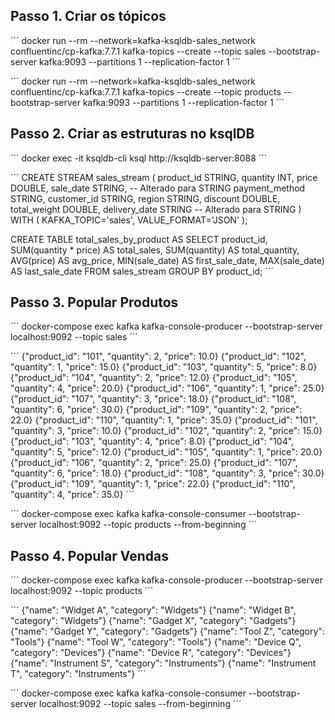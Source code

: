## Passo 1. Criar os tópicos

´´´
docker run --rm --network=kafka-ksqldb-sales_network confluentinc/cp-kafka:7.7.1 kafka-topics --create --topic sales --bootstrap-server kafka:9093 --partitions 1 --replication-factor 1
´´´

´´´
docker run --rm --network=kafka-ksqldb-sales_network confluentinc/cp-kafka:7.7.1 kafka-topics --create --topic products --bootstrap-server kafka:9093 --partitions 1 --replication-factor 1
´´´

## Passo 2. Criar as estruturas no ksqlDB

´´´
docker exec -it ksqldb-cli ksql http://ksqldb-server:8088
´´´

´´´
CREATE STREAM sales_stream (
    product_id STRING,
    quantity INT,
    price DOUBLE,
    sale_date STRING,  -- Alterado para STRING
    payment_method STRING,
    customer_id STRING,
    region STRING,
    discount DOUBLE,
    total_weight DOUBLE,
    delivery_date STRING  -- Alterado para STRING
) WITH (
    KAFKA_TOPIC='sales',
    VALUE_FORMAT='JSON'
);

CREATE TABLE total_sales_by_product AS
SELECT product_id,
       SUM(quantity * price) AS total_sales,
       SUM(quantity) AS total_quantity,
       AVG(price) AS avg_price,
       MIN(sale_date) AS first_sale_date,
       MAX(sale_date) AS last_sale_date
FROM sales_stream
GROUP BY product_id;
´´´

## Passo 3. Popular Produtos

´´´
docker-compose exec kafka kafka-console-producer --bootstrap-server localhost:9092 --topic sales
´´´

´´´
{"product_id": "101", "quantity": 2, "price": 10.0}
{"product_id": "102", "quantity": 1, "price": 15.0}
{"product_id": "103", "quantity": 5, "price": 8.0}
{"product_id": "104", "quantity": 2, "price": 12.0}
{"product_id": "105", "quantity": 4, "price": 20.0}
{"product_id": "106", "quantity": 1, "price": 25.0}
{"product_id": "107", "quantity": 3, "price": 18.0}
{"product_id": "108", "quantity": 6, "price": 30.0}
{"product_id": "109", "quantity": 2, "price": 22.0}
{"product_id": "110", "quantity": 1, "price": 35.0}
{"product_id": "101", "quantity": 3, "price": 10.0}
{"product_id": "102", "quantity": 2, "price": 15.0}
{"product_id": "103", "quantity": 4, "price": 8.0}
{"product_id": "104", "quantity": 5, "price": 12.0}
{"product_id": "105", "quantity": 1, "price": 20.0}
{"product_id": "106", "quantity": 2, "price": 25.0}
{"product_id": "107", "quantity": 6, "price": 18.0}
{"product_id": "108", "quantity": 3, "price": 30.0}
{"product_id": "109", "quantity": 1, "price": 22.0}
{"product_id": "110", "quantity": 4, "price": 35.0}
´´´

´´´
docker-compose exec kafka kafka-console-consumer --bootstrap-server localhost:9092 --topic products --from-beginning
´´´

## Passo 4. Popular Vendas

´´´
docker-compose exec kafka kafka-console-producer --bootstrap-server localhost:9092 --topic products
´´´

´´´
{"name": "Widget A", "category": "Widgets"}
{"name": "Widget B", "category": "Widgets"}
{"name": "Gadget X", "category": "Gadgets"}
{"name": "Gadget Y", "category": "Gadgets"}
{"name": "Tool Z", "category": "Tools"}
{"name": "Tool W", "category": "Tools"}
{"name": "Device Q", "category": "Devices"}
{"name": "Device R", "category": "Devices"}
{"name": "Instrument S", "category": "Instruments"}
{"name": "Instrument T", "category": "Instruments"}
´´´

´´´
docker-compose exec kafka kafka-console-consumer --bootstrap-server localhost:9092 --topic sales --from-beginning
´´´